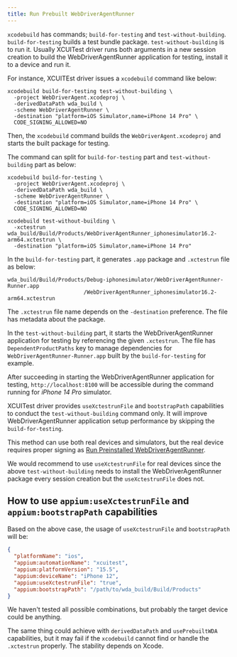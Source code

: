 ```yaml
---
title: Run Prebuilt WebDriverAgentRunner
---
```



`xcodebuild` has commands; `build-for-testing` and `test-without-building`.
`build-for-testing` builds a test bundle package. `test-without-building` is to run it.
Usually XCUITest driver runs both arguments in a new session creation to build the WebDriverAgentRunner application for testing, install it to a device and run it.

For instance, XCUITEst driver issues a `xcodebuild` command like below:

```
xcodebuild build-for-testing test-without-building \
  -project WebDriverAgent.xcodeproj \
  -derivedDataPath wda_build \
  -scheme WebDriverAgentRunner \
  -destination "platform=iOS Simulator,name=iPhone 14 Pro" \
  CODE_SIGNING_ALLOWED=NO
```

Then, the `xcodebuild` command builds the `WebDriverAgent.xcodeproj` and starts the built package for testing.

The command can split for `build-for-testing` part and `test-without-building` part as below:

```
xcodebuild build-for-testing \
  -project WebDriverAgent.xcodeproj \
  -derivedDataPath wda_build \
  -scheme WebDriverAgentRunner \
  -destination "platform=iOS Simulator,name=iPhone 14 Pro" \
  CODE_SIGNING_ALLOWED=NO
```

```
xcodebuild test-without-building \
  -xctestrun wda_build/Build/Products/WebDriverAgentRunner_iphonesimulator16.2-arm64.xctestrun \
  -destination "platform=iOS Simulator,name=iPhone 14 Pro"
```

In the `build-for-testing` part, it generates `.app` package and `.xctestrun` file as below:

```
wda_build/Build/Products/Debug-iphonesimulator/WebDriverAgentRunner-Runner.app
                        /WebDriverAgentRunner_iphonesimulator16.2-arm64.xctestrun
```

The `.xctestrun` file name depends on the `-destination` preference. The file has metadata about the package.

In the `test-without-building` part, it starts the WebDriverAgentRunner application for testing by referencing the given `.xctestrun`.
The file has `DependentProductPaths` key to manage dependencies for `WebDriverAgentRunner-Runner.app` built by the `build-for-testing` for example.

After succeeding in starting the WebDriverAgentRunner application for testing, `http://localhost:8100` will be accessible during the command running for _iPhone 14 Pro_ simulator.

XCUITest driver provides `useXctestrunFile` and `bootstrapPath` capabilities to conduct the `test-without-building` command only.
It will improve WebDriverAgentRunner application setup performance by skipping the `build-for-testing`.

This method can use both real devices and simulators, but the real device requires proper signing as [Run Preinstalled WebDriverAgentRunner](./run-preinstalled-wda.md).

We would recommend to use `useXctestrunFile` for real devices since the above `test-without-building` needs to install the WebDriverAgentRunner package every session creation but the `useXctestrunFile` does not.

## How to use `appium:useXctestrunFile` and `appium:bootstrapPath` capabilities

Based on the above case, the usage of `useXctestrunFile` and `bootstrapPath` will be:

```json
{
  "platformName": "ios",
  "appium:automationName": "xcuitest",
  "appium:platformVersion": "15.5",
  "appium:deviceName": "iPhone 12",
  "appium:useXctestrunFile": "true",
  "appium:bootstrapPath": "/path/to/wda_build/Build/Products"
}
```

We haven't tested all possible combinations, but probably the target device could be anything.

The same thing could achieve with `derivedDataPath` and `usePrebuiltWDA` capabilities, but it may fail if the `xcodebuild` cannot find or handle the `.xctestrun` properly.
The stability depends on Xcode.
